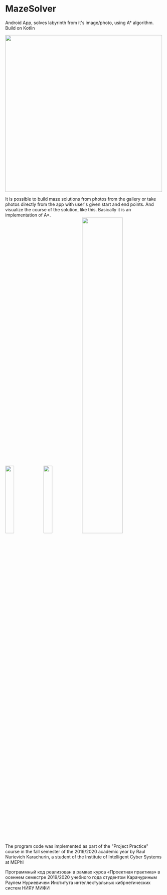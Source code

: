 # MazeSolver
Android App, solves labyrinth from it's image/photo, using A* algorithm. Build on Kotlin

<img src="https://user-images.githubusercontent.com/69370969/145280505-2bf794ea-8b7e-4603-901b-6ccd4e6455b6.png" height="500">


It is possible to build maze solutions from photos from the gallery or take photos directly from the app with user's given start and end points. And visualize the course of the solution, like this. Basically it is an implementation of A*.<br />
<img src="https://user-images.githubusercontent.com/69370969/145281800-21f10c15-5136-4eca-b97e-211f397122fc.gif" width="23.5%">
<img src="https://user-images.githubusercontent.com/69370969/145281572-d85b38e7-39c9-4c27-a230-a05352f0b090.gif" width="23.5%">
<img src="https://user-images.githubusercontent.com/69370969/145281392-f79de513-aa82-4862-a02c-27f5612e77c5.gif" width="50.8%">


The program code was implemented as part of the "Project Practice" course in the fall semester of the 2019/2020 academic year by Raul Nurievich Karachurin, a student of the Institute of Intelligent Cyber Systems at MEPhI

Программный код реализован в рамках курса «Проектная практика» в осеннем семестре 2019/2020 учебного года студентом Карачуриным Раулем Нуриевичем Института интеллектуальных кибрнетических систем НИЯУ МИФИ
